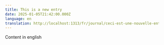 ```yaml
---
title: This is a new entry
date: 2025-01-05T21:42:00.000Z
language: en
translation: http://localhost:1313/fr/journal/ceci-est-une-nouvelle-entr%C3%A9e/
---
```

Content in english
